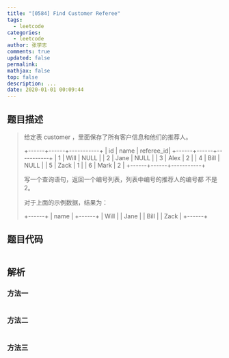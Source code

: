 ```yaml
---
title: "[0584] Find Customer Referee"
tags:
  - leetcode
categories:
  - leetcode
author: 张学志
comments: true
updated: false
permalink:
mathjax: false
top: false
description: ...
date: 2020-01-01 00:09:44
---
```


## 题目描述

> 给定表 customer ，里面保存了所有客户信息和他们的推荐人。 
> 
> +------+------+-----------+
> | id   | name | referee_id|
> +------+------+-----------+
> |    1 | Will |      NULL |
> |    2 | Jane |      NULL |
> |    3 | Alex |         2 |
> |    4 | Bill |      NULL |
> |    5 | Zack |         1 |
> |    6 | Mark |         2 |
> +------+------+-----------+
> 
> 
> 写一个查询语句，返回一个编号列表，列表中编号的推荐人的编号都 不是 2。 
> 
> 对于上面的示例数据，结果为： 
> 
> +------+
> | name |
> +------+
> | Will |
> | Jane |
> | Bill |
> | Zack |
> +------+
> 
> 

## 题目代码

```cpp

```

## 解析

### 方法一

```cpp

```

### 方法二

```cpp

```

### 方法三

```cpp

```

